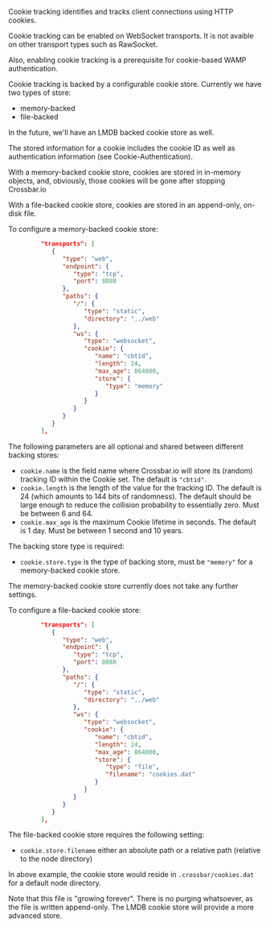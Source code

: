 Cookie tracking identifies and tracks client connections using HTTP cookies.

Cookie tracking can be enabled on WebSocket transports. It is not avaible on other transport types such as RawSocket.

Also, enabling cookie tracking is a prerequisite for cookie-based WAMP authentication.

Cookie tracking is backed by a configurable cookie store. Currently we have two types of store:

* memory-backed
* file-backed

In the future, we'll have an LMDB backed cookie store as well.

The stored information for a cookie includes the cookie ID as well as authentication information (see Cookie-Authentication).

With a memory-backed cookie store, cookies are stored in in-memory objects, and, obviously, those cookies will be gone after stopping Crossbar.io

With a file-backed cookie store, cookies are stored in an append-only, on-disk file.

To configure a memory-backed cookie store:

```json
         "transports": [
            {
               "type": "web",
               "endpoint": {
                  "type": "tcp",
                  "port": 8080
               },
               "paths": {
                  "/": {
                     "type": "static",
                     "directory": "../web"
                  },
                  "ws": {
                     "type": "websocket",
                     "cookie": {
                        "name": "cbtid",
                        "length": 24,
                        "max_age": 864000,
                        "store": {
                           "type": "memory"
                        }
                     }
                  }
               }
            }
         ],
```

The following parameters are all optional and shared between different backing stores:

* `cookie.name` is the field name where Crossbar.io will store its (random) tracking ID within the Cookie set. The default is `"cbtid"`.
* `cookie.length` is the length of the value for the tracking ID. The default is 24 (which amounts to 144 bits of randomness). The default should be large enough to reduce the collision probability to essentially zero. Must be between 6 and 64.
* `cookie.max_age` is the maximum Cookie lifetime in seconds. The default is 1 day. Must be between 1 second and 10 years.


The backing store type is required:

* `cookie.store.type` is the type of backing store, must be `"memory"` for a memory-backed cookie store.

The memory-backed cookie store currently does not take any further settings.

To configure a file-backed cookie store:


```json
         "transports": [
            {
               "type": "web",
               "endpoint": {
                  "type": "tcp",
                  "port": 8080
               },
               "paths": {
                  "/": {
                     "type": "static",
                     "directory": "../web"
                  },
                  "ws": {
                     "type": "websocket",
                     "cookie": {
                        "name": "cbtid",
                        "length": 24,
                        "max_age": 864000,
                        "store": {
                           "type": "file",
                           "filename": "cookies.dat"
                        }
                     }
                  }
               }
            }
         ],
```

The file-backed cookie store requires the following setting:

* `cookie.store.filename` either an absolute path or a relative path (relative to the node directory)

In above example, the cookie store would reside in `.crossbar/cookies.dat` for a default node directory.

Note that this file is "growing forever". There is no purging whatsoever, as the file is written append-only. The LMDB cookie store will provide a more advanced store.

